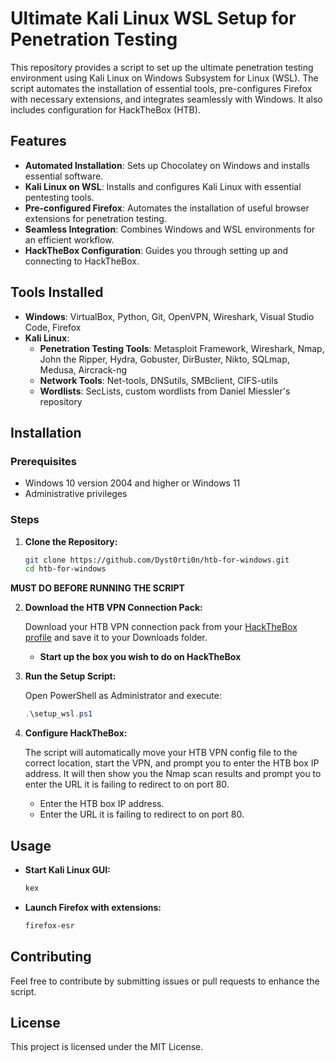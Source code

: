 # Ultimate Kali Linux WSL Setup for Penetration Testing

This repository provides a script to set up the ultimate penetration testing environment using Kali Linux on Windows Subsystem for Linux (WSL). The script automates the installation of essential tools, pre-configures Firefox with necessary extensions, and integrates seamlessly with Windows. It also includes configuration for HackTheBox (HTB).

## Features

- **Automated Installation**: Sets up Chocolatey on Windows and installs essential software.
- **Kali Linux on WSL**: Installs and configures Kali Linux with essential pentesting tools.
- **Pre-configured Firefox**: Automates the installation of useful browser extensions for penetration testing.
- **Seamless Integration**: Combines Windows and WSL environments for an efficient workflow.
- **HackTheBox Configuration**: Guides you through setting up and connecting to HackTheBox.

## Tools Installed

- **Windows**: VirtualBox, Python, Git, OpenVPN, Wireshark, Visual Studio Code, Firefox
- **Kali Linux**: 
  - **Penetration Testing Tools**: Metasploit Framework, Wireshark, Nmap, John the Ripper, Hydra, Gobuster, DirBuster, Nikto, SQLmap, Medusa, Aircrack-ng
  - **Network Tools**: Net-tools, DNSutils, SMBclient, CIFS-utils
  - **Wordlists**: SecLists, custom wordlists from Daniel Miessler's repository

## Installation

### Prerequisites

- Windows 10 version 2004 and higher or Windows 11
- Administrative privileges

### Steps

1. **Clone the Repository:**

    ```sh
    git clone https://github.com/Dyst0rti0n/htb-for-windows.git
    cd htb-for-windows
    ```

**MUST DO BEFORE RUNNING THE SCRIPT**

2. **Download the HTB VPN Connection Pack:**

    Download your HTB VPN connection pack from your [HackTheBox profile](https://www.hackthebox.eu/) and save it to your Downloads folder.

    - **Start up the box you wish to do on HackTheBox**

3. **Run the Setup Script:**

    Open PowerShell as Administrator and execute:

    ```powershell
    .\setup_wsl.ps1
    ```

4. **Configure HackTheBox:**

    The script will automatically move your HTB VPN config file to the correct location, start the VPN, and prompt you to enter the HTB box IP address. It will then show you the Nmap scan results and prompt you to enter the URL it is failing to redirect to on port 80.

    - Enter the HTB box IP address.
    - Enter the URL it is failing to redirect to on port 80.

## Usage

- **Start Kali Linux GUI:**
    ```sh
    kex
    ```

- **Launch Firefox with extensions:**
    ```sh
    firefox-esr
    ```

## Contributing

Feel free to contribute by submitting issues or pull requests to enhance the script.

## License

This project is licensed under the MIT License.
